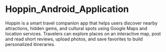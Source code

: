 # Hoppin_Android_Application
Hoppin is a smart travel companion app that helps users discover nearby attractions, hidden gems, and cultural spots using Google Maps and location services. Travelers can explore places on an interactive map, post and read short reviews, upload photos, and save favorites to build personalized itineraries. 
